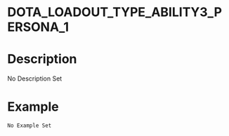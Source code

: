 # DOTA_LOADOUT_TYPE_ABILITY3_PERSONA_1
# Description
No Description Set
# Example
```No Example Set```